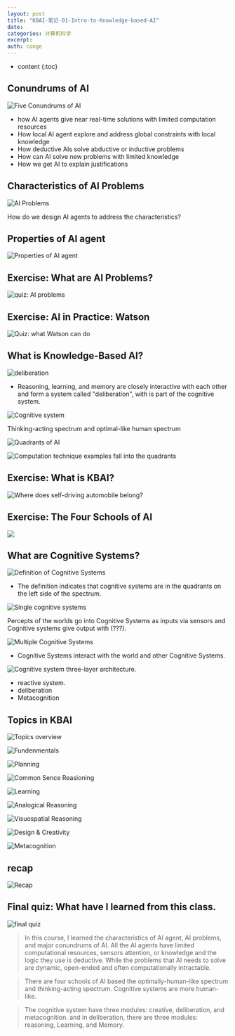 ```yaml
---
layout: post
title: "KBAI-笔记-01-Intro-to-Knowledge-based-AI"
date:
categories: 计算机科学
excerpt:
auth: conge
---
```

* content
{:toc}

## Conundrums of AI

![Five Conundrums of AI](/assets/images/计算机科学/118382-4daab6f2b45d5d2e.png)

* how AI agents give near real-time solutions with limited computation resources
* How local AI agent explore and address global constraints with local knowledge
* How deductive AIs solve abductive or inductive problems
* How can AI solve new problems with limited knowledge
* How we get AI to explain justifications

## Characteristics of AI Problems

![AI Problems](/assets/images/计算机科学/118382-dee468ef037c1fa0.png)

How do we design AI agents to address the characteristics?

## Properties of AI agent

![Properties of AI agent](/assets/images/计算机科学/118382-749217d12ee21e91.png)

## Exercise: What are AI Problems?

![quiz: AI problems](/assets/images/计算机科学/118382-a421c8eccc04761f.png)

## Exercise: AI in Practice: Watson

![Quiz: what Watson can do](/assets/images/计算机科学/118382-5a25d75389f030f9.png)

## What is Knowledge-Based AI?

![deliberation](/assets/images/计算机科学/118382-4679740f367a3801.png)

* Reasoning, learning, and memory are closely interactive with each other and form a system called "deliberation", with is part of the cognitive system.

![Cognitive system](/assets/images/计算机科学/118382-b0956de8c5876351.png)

Thinking-acting spectrum and optimal-like human spectrum

![Quadrants of AI](/assets/images/计算机科学/118382-8618c7fd6536a3e8.png)

![Computation technique examples fall into the quadrants](/assets/images/计算机科学/118382-fab8e094ff9701ae.png)

## Exercise: What is KBAI?

![Where does self-driving automobile belong?](/assets/images/计算机科学/118382-5a2a3d1c16128f74.png)

## Exercise: The Four Schools of AI

![](/assets/images/计算机科学/118382-b48ee53e4cdfdb0c.png)

## What are Cognitive Systems?

![Definition of Cognitive Systems](/assets/images/计算机科学/118382-7433f16652edb561.png)

* The definition indicates that cognitive systems are in the quadrants on the left side of the spectrum.

![Single cognitive systems](/assets/images/计算机科学/118382-7f71ef12b42184be.png)

Percepts of the worlds go into Cognitive Systems as inputs via sensors and Cognitive systems give output with (???).


![Multiple Cognitive Systems](/assets/images/计算机科学/118382-793e7fde5766ed4d.png)

* Cognitive Systems interact with the world and other Cognitive Systems.

![Cognitive system](/assets/images/计算机科学/118382-ec4e41fb24974949.png)
three-layer architecture.
* reactive system.
* deliberation
* Metacognition

## Topics in KBAI

![Topics overview](/assets/images/计算机科学/118382-9ee21e57ab51a4cc.png)

![Fundenmentals](/assets/images/计算机科学/118382-f6eceffc491faea0.png)

![Planning](/assets/images/计算机科学/118382-b5ddbfce88f49688.png)

![Common Sence Reasioning](/assets/images/计算机科学/118382-f33e13113d99004c.png)

![Learning](/assets/images/计算机科学/118382-b1cc5f9d50a0d09e.png)

![Analogical Reasoning](/assets/images/计算机科学/118382-1bac934c083dab83.png)

![Visuospatial Reasoning](/assets/images/计算机科学/118382-5cf16f65abe5c409.png)

![Design & Creativity](/assets/images/计算机科学/118382-d544ffc68482b2cc.png)

![Metacognition](/assets/images/计算机科学/118382-14f8cfd329a12f82.png)

## recap

![Recap](/assets/images/计算机科学/118382-c3a3e6f771edae56.png)

## Final quiz: What have I learned from this class.

![final quiz](/assets/images/计算机科学/118382-22927a3d1f1d211b.png)

> In this course, I learned the characteristics of AI agent, AI problems, and major conundrums of AI. All the AI agents have limited computational resources, sensors attention, or knowledge and the logic they use is deductive. While the problems that AI needs to solve
are dynamic, open-ended and often computationally intractable.

> There are four schools of AI based the optimally-human-like spectrum and thinking-acting spectrum. Cognitive systems are more human-like.

> The cognitive system have three modules: creative, deliberation, and metacognition. and in deliberation, there are three modules: reasoning, Learning, and Memory.
